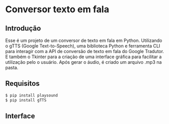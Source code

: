 # Conversor texto em fala

## Introdução

Esse é um projeto de um conversor de texto em fala em Python. Utilizando o gTTS (Google Text-to-Speech), uma biblioteca Python e ferramenta CLI para interagir com a API de conversão de texto em fala do Google Tradutor. E também o Tkinter para a criação de uma interface gráfica para facilitar a utilização pelo o usuário.
Após gerar o áudio, é criado um arquivo .mp3 na pasta.
## Requisitos

```python
$ pip install playsound
$ pip install gTTS
```

## Interface

